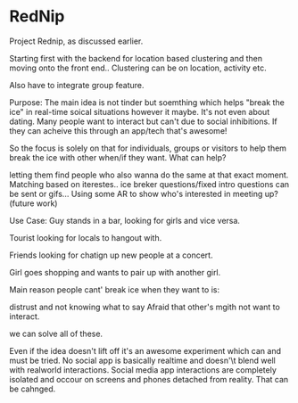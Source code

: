 # RedNip
Project Rednip, as discussed earlier.

Starting first with the backend for location based clustering and then moving onto the front end.. Clustering can be on location, activity etc.

Also have to integrate group feature.


Purpose:
The main idea is not tinder but soemthing which helps "break the ice" in real-time soical situations however it maybe. It's not even about dating. Many people want to interact but can't due to social inhibitions. If they can acheive this through an app/tech that's awesome!

So the focus is solely on that for individuals, groups or visitors to help them break the ice with other when/if they want. What can help?

letting them find people who also wanna do the same at that exact moment.
Matching based on iterestes.. 
ice breker questions/fixed intro questions can be sent or gifs...
Using some AR to show who's interested in meeting up? (future work)


Use Case:
Guy stands in a bar, looking for girls and vice versa.

Tourist looking for locals to hangout with.

Friends looking for chatign up new people at a concert.

Girl goes shopping and wants to pair up with another girl.

Main reason people cant' break ice when they want to is:

distrust and 
not knowing what to say
Afraid that other's mgith not want to interact.

we can solve all of these.

Even if the idea doesn't lift off it's an awesome experiment which can and must be tried. No social app is basically realtime and doesn'\t blend well with realworld interactions. Social media app interactions are completely isolated and occour on screens and phones detached from reality. That can be cahnged.


